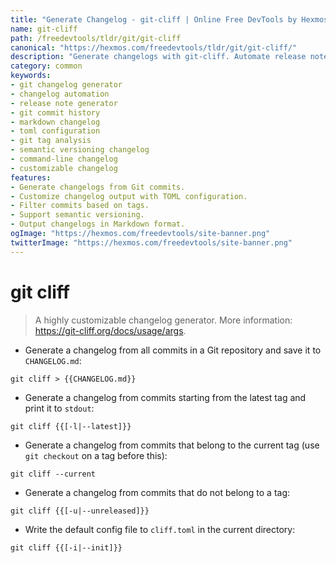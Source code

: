 ```yaml
---
title: "Generate Changelog - git-cliff | Online Free DevTools by Hexmos"
name: git-cliff
path: /freedevtools/tldr/git/git-cliff
canonical: "https://hexmos.com/freedevtools/tldr/git/git-cliff/"
description: "Generate changelogs with git-cliff. Automate release note creation and customize your changelog output. Free online tool, no registration required."
category: common
keywords:
- git changelog generator
- changelog automation
- release note generator
- git commit history
- markdown changelog
- toml configuration
- git tag analysis
- semantic versioning changelog
- command-line changelog
- customizable changelog
features:
- Generate changelogs from Git commits.
- Customize changelog output with TOML configuration.
- Filter commits based on tags.
- Support semantic versioning.
- Output changelogs in Markdown format.
ogImage: "https://hexmos.com/freedevtools/site-banner.png"
twitterImage: "https://hexmos.com/freedevtools/site-banner.png"
---
```


# git cliff

> A highly customizable changelog generator.
> More information: <https://git-cliff.org/docs/usage/args>.

- Generate a changelog from all commits in a Git repository and save it to `CHANGELOG.md`:

`git cliff > {{CHANGELOG.md}}`

- Generate a changelog from commits starting from the latest tag and print it to `stdout`:

`git cliff {{[-l|--latest]}}`

- Generate a changelog from commits that belong to the current tag (use `git checkout` on a tag before this):

`git cliff --current`

- Generate a changelog from commits that do not belong to a tag:

`git cliff {{[-u|--unreleased]}}`

- Write the default config file to `cliff.toml` in the current directory:

`git cliff {{[-i|--init]}}`
